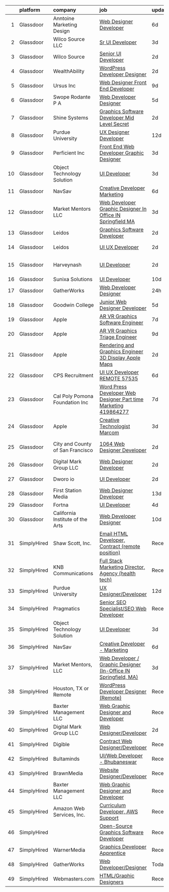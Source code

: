 

|    | platform    | company                          | job                                                                                                                                                                                                                                                                                                                                                                                                                                                                                                                                                                                                                                                                                                                                                                                                                                                                                                                                                                                                                                                                                                                                                                                                                                                                                                                                                                                                             | update_time   | location          |
|---:|:------------|:---------------------------------|:----------------------------------------------------------------------------------------------------------------------------------------------------------------------------------------------------------------------------------------------------------------------------------------------------------------------------------------------------------------------------------------------------------------------------------------------------------------------------------------------------------------------------------------------------------------------------------------------------------------------------------------------------------------------------------------------------------------------------------------------------------------------------------------------------------------------------------------------------------------------------------------------------------------------------------------------------------------------------------------------------------------------------------------------------------------------------------------------------------------------------------------------------------------------------------------------------------------------------------------------------------------------------------------------------------------------------------------------------------------------------------------------------------------|:--------------|:------------------|
|  1 | Glassdoor   | Anntoine Marketing   Design      | [Web Designer Developer](https://www.glassdoor.com/partner/jobListing.htm?pos=129&ao=1136043&s=58&guid=000001830c80fa658a6c21dbe4830a5f&src=GD_JOB_AD&t=SR&vt=w&ea=1&cs=1_ebd26479&cb=1662362123168&jobListingId=1008101020512&jrtk=3-0-1gc681uksim9g801-1gc681ulgj4j0801-a34efc0f5a2faea9-)                                                                                                                                                                                                                                                                                                                                                                                                                                                                                                                                                                                                                                                                                                                                                                                                                                                                                                                                                                                                                                                                                                                    | 6d            | Hammond, LA       |
|  2 | Glassdoor   | Wilco Source  LLC                | [Sr UI Developer](https://www.glassdoor.com/partner/jobListing.htm?pos=120&ao=1136043&s=58&guid=000001830c80fa658a6c21dbe4830a5f&src=GD_JOB_AD&t=SR&vt=w&ea=1&cs=1_48506926&cb=1662362123166&jobListingId=1008110499500&jrtk=3-0-1gc681uksim9g801-1gc681ulgj4j0801-802fa49ffd51ecc9-)                                                                                                                                                                                                                                                                                                                                                                                                                                                                                                                                                                                                                                                                                                                                                                                                                                                                                                                                                                                                                                                                                                                           | 3d            | Newark, CA        |
|  3 | Glassdoor   | Wilco Source                     | [Senior UI Developer](https://www.glassdoor.com/partner/jobListing.htm?pos=130&ao=1136043&s=58&guid=000001830c80fa658a6c21dbe4830a5f&src=GD_JOB_AD&t=SR&vt=w&ea=1&cs=1_8d088477&cb=1662362123168&jobListingId=1008114020566&jrtk=3-0-1gc681uksim9g801-1gc681ulgj4j0801-c70407e1cd8c0a1b-)                                                                                                                                                                                                                                                                                                                                                                                                                                                                                                                                                                                                                                                                                                                                                                                                                                                                                                                                                                                                                                                                                                                       | 2d            | Newark, CA        |
|  4 | Glassdoor   | WealthAbility                    | [WordPress Developer   Designer](https://www.glassdoor.com/partner/jobListing.htm?pos=127&ao=1136043&s=58&guid=000001830c80fa658a6c21dbe4830a5f&src=GD_JOB_AD&t=SR&vt=w&ea=1&cs=1_60db4540&cb=1662362123166&jobListingId=1008114828541&jrtk=3-0-1gc681uksim9g801-1gc681ulgj4j0801-884eac3cb525320d-)                                                                                                                                                                                                                                                                                                                                                                                                                                                                                                                                                                                                                                                                                                                                                                                                                                                                                                                                                                                                                                                                                                            | 2d            | Tempe, AZ         |
|  5 | Glassdoor   | Ursus  Inc                       | [Web Designer   Front End Developer](https://www.glassdoor.com/partner/jobListing.htm?pos=108&ao=1110586&s=58&guid=000001830c80fa658a6c21dbe4830a5f&src=GD_JOB_AD&t=SR&vt=w&ea=1&cs=1_58d6e274&cb=1662362123165&jobListingId=1008097361956&cpc=3BA4CE39D5B5DEF5&jrtk=3-0-1gc681uksim9g801-1gc681ulgj4j0801-0ea09b14e2348c5f--6NYlbfkN0CT8vBT9H5mqECx2dfLV_FONLPDKpIRssxVwtj05Tmm4rA5I0VNOPdM1oYsK66ov5pqYS3gXk2ozh0lVEZwzGOqZs8rlCBef2uQoy630wv6aUBqB1D9vjbSnni5WCVaS2e0KhCWi_8-XMv97hUEg7H9r8pKMO8klnwzDsU9mPVyqE5wVDnTov1Pu_UnRYhnE0_Osqvwl8WORWgB_kOjxQQLPQWG-NWIcptfTftC_xvyt1c40uobZ403OrjOg5_p8zqz3cLzwrnHTjqWeFEhkd7FYyVcjiJCMFkVznphRmtkhKbL2ZU9aWVWUjChbdkFdlAiu4tIvv-tEhlvNaragy1ZQhsvGhOC5anf8D4yfIGDJbK-bmh5xwt1uscED6ao3EPCxdfHKv4RZ6Q3-m_MTe1dE6Nugv26rrW9yIa8ooHEPIgJzYTeC7TeJ6xGxEjr0Q_LC6p6H5q3S5tqAKobaBFAUOLFzaYkqfJx113jx_K_L7UO5aJvSXWUc7V_lzfL33KxfvtXkkrMmW4Dgk5_K2f-6YkL9POwYDOZFhc7M3R1KF6qo8wXbUTky_d3wxdvVrwbrcqXQa3YYQboO13Av_AKJL9yrtyjQ2d2QkbaU1dj5ZPVPVoUP27qpvySMzve1gjMn-LGfu8okF-hXm99q0ltlNziSy2UNfpr3NkS_tCjPiT_fNCZhs7d1ZMT8W2mpz7HrM_txUkgnoHHVbBNuXIQ0L-Lg8k_atDIogZVL17r9DPsuNOHzWNKQ5m2zYtUAPM37rvlNkm4zkD8urilZRBWnvfQXrzoHWaNe9mAX_ml8d8LgLGjfsHdOsX832xlebX_LHriozWJdhrOyuTT8cZGQV04xKY62aoebfepZc5r89GgQzcdhQnph0ex-ymk5U4R7Vb8rTqYgxVl88AZZVgJN-6VA-AaVOFdX52n5UdpqTIJrpgA-tKpYy6leoEkvNUCWPlAzBJ8YNM4FAu5Xb_OpW9wB-_aK2I0E0DAIPzmPIvGNgN0E7EV)                   | 9d            | Brisbane, CA      |
|  6 | Glassdoor   | Swope  Rodante P A               | [Web Developer Designer](https://www.glassdoor.com/partner/jobListing.htm?pos=123&ao=1136043&s=58&guid=000001830c80fa658a6c21dbe4830a5f&src=GD_JOB_AD&t=SR&vt=w&ea=1&cs=1_d2b25d72&cb=1662362123166&jobListingId=1008103901001&jrtk=3-0-1gc681uksim9g801-1gc681ulgj4j0801-10de664c6e2df13b-)                                                                                                                                                                                                                                                                                                                                                                                                                                                                                                                                                                                                                                                                                                                                                                                                                                                                                                                                                                                                                                                                                                                    | 5d            | Tampa, FL         |
|  7 | Glassdoor   | Shine Systems                    | [Graphics Software Developer  Mid Level   Secret ](https://www.glassdoor.com/partner/jobListing.htm?pos=122&ao=1136043&s=58&guid=000001830c80fa658a6c21dbe4830a5f&src=GD_JOB_AD&t=SR&vt=w&cs=1_70a88039&cb=1662362123166&jobListingId=1008114863929&jrtk=3-0-1gc681uksim9g801-1gc681ulgj4j0801-f353985a7a3b22af-)                                                                                                                                                                                                                                                                                                                                                                                                                                                                                                                                                                                                                                                                                                                                                                                                                                                                                                                                                                                                                                                                                               | 2d            | Bethesda, MD      |
|  8 | Glassdoor   | Purdue University                | [UX Designer Developer](https://www.glassdoor.com/partner/jobListing.htm?pos=118&ao=1136043&s=58&guid=000001830c80fa658a6c21dbe4830a5f&src=GD_JOB_AD&t=SR&vt=w&ea=1&cs=1_6328fefe&cb=1662362123165&jobListingId=1008088691267&jrtk=3-0-1gc681uksim9g801-1gc681ulgj4j0801-684e4c4a2876fc9b-)                                                                                                                                                                                                                                                                                                                                                                                                                                                                                                                                                                                                                                                                                                                                                                                                                                                                                                                                                                                                                                                                                                                     | 12d           | Remote            |
|  9 | Glassdoor   | Perficient  Inc                  | [Front End Web Developer Graphic Designer](https://www.glassdoor.com/partner/jobListing.htm?pos=110&ao=1136043&s=58&guid=000001830c80fa658a6c21dbe4830a5f&src=GD_JOB_AD&t=SR&vt=w&cs=1_0d4930d4&cb=1662362123164&jobListingId=1008109861772&jrtk=3-0-1gc681uksim9g801-1gc681ulgj4j0801-44aef0c6333c1e32-)                                                                                                                                                                                                                                                                                                                                                                                                                                                                                                                                                                                                                                                                                                                                                                                                                                                                                                                                                                                                                                                                                                       | 3d            | Saint Louis, MO   |
| 10 | Glassdoor   | Object Technology Solution       | [UI Developer](https://www.glassdoor.com/partner/jobListing.htm?pos=109&ao=1136043&s=58&guid=000001830c80fa658a6c21dbe4830a5f&src=GD_JOB_AD&t=SR&vt=w&cs=1_74d76623&cb=1662362123164&jobListingId=1008112764613&jrtk=3-0-1gc681uksim9g801-1gc681ulgj4j0801-dd204f09d5632003-)                                                                                                                                                                                                                                                                                                                                                                                                                                                                                                                                                                                                                                                                                                                                                                                                                                                                                                                                                                                                                                                                                                                                   | 3d            | Remote            |
| 11 | Glassdoor   | NavSav                           | [Creative Developer   Marketing](https://www.glassdoor.com/partner/jobListing.htm?pos=104&ao=1110586&s=58&guid=000001830c80fa658a6c21dbe4830a5f&src=GD_JOB_AD&t=SR&vt=w&ea=1&cs=1_9b9ea556&cb=1662362123164&jobListingId=1008101583321&cpc=39A4E8CE329AB187&jrtk=3-0-1gc681uksim9g801-1gc681ulgj4j0801-3ef4b27837961961--6NYlbfkN0BvAdlA35CjkOTzb4w1kkSC-vTwJamGQa4qaPCWn-0njweHi_B-CtuKQhiA94M5OE-XjNhf22KnVp00kgckhjWxzGyV97h7v8x36p5wKdZlOjwGZGaqaaH8DYNMeM34HY9t9Z5J26lOJ85UEHLGvZFDJOe_8KgJLhnklUUMm79Fgw-wQMJzYni-FeIqV5Svyi_1ZjE_mxETfR2qp4i-PiUDiAz8y9BFsxOfX0BmecMnmGFBamzhbjmqf2dPmw1l79Q2jskoL_2S0v1vj9ya7N4qQKc8n0FZM0gjbgm1_Nc2jRO4SLVQZ-H37Lpp1ZAkPSTTaD8VzJEEcSb0xikNw61fVOzuw-0aze2igUbd-dZMvTvLDqXVcDKVcwSN3De7xSOjp5hNTKNv1AY1lU7C6Vq3m0iSYu4ONwOpd4Vpy2ZcRCvXNnC8P1Qxm5Iewwj7XNEfa9VzqbZv3uC56-fUfqfXwFAWu5eYJ0xko8VZh00aorwKycDgFZj6Bj5yOXWI57b5fFdtdvcMJ3ri04mLf6UlFrP6RGRrns5nrB6rdFwVMFv-TfC8w4rCHpQVyHoY_BH0aDKDPQDVOrlc1CYqEz8b)                                                                                                                                                                                                                                                                                                                                                                                                                                                       | 6d            | Beaumont, TX      |
| 12 | Glassdoor   | Market Mentors  LLC              | [Web Developer   Graphic Designer  In Office IN Springfield  MA ](https://www.glassdoor.com/partner/jobListing.htm?pos=101&ao=1110586&s=58&guid=000001830c80fa658a6c21dbe4830a5f&src=GD_JOB_AD&t=SR&vt=w&ea=1&cs=1_5d295793&cb=1662362123164&jobListingId=1008111271323&cpc=C3895B302F20F0C8&jrtk=3-0-1gc681uksim9g801-1gc681ulgj4j0801-971de25c7259ef8b--6NYlbfkN0DrgQq5ECBajiuqohNCSf6c7_2Cek-sBUhiO2bmmkiCIcpzLyXLzEAoKP3P9Bva9-zUgAU6dCxffsMNVoKZUbiRB3Ovdl0h9ea5amWQkaxfoiRDPvu7vvBPFtBCBbXoTpO0YVWCRAym8I0hk1kRXTvCk5pv60f4DZY_HfLzxtzevPO9xQ7iAlJBHt3t5YEE5GW250vnj63XCRxmKvHI2nXtXKCBUR5cxz3pDuV1oPNZ8mxMh__OFaYb3ZUlonhZz4nnEaF2GhOPD0PJ82-XgXFVdtVxf5DZc31kbMQbQazOFal1tvHZ5XJai2bjNpx03Y2uGhHjGKrk5YO692bajzMymJtyThwJagNauHsYYjDFuAI-XKNy-vwD3a2LE5w02Ciix_YxMWHZBgRK3_k2NcCmVE04hQGD1e9XKaWUX7K00zwVRHilEtdX0Wwg3gNONMtm3wmqudKyPVXKNt472XKSM6Z6IzH5CCwUIPj1f2CITYFaSrh8lhG9ZNmE-y9xW_VWAaZ4b-qfSw%3D%3D)                                                                                                                                                                                                                                                                                                                                                                                                                                                                                          | 3d            | Springfield, MA   |
| 13 | Glassdoor   | Leidos                           | [Graphics Software Developer](https://www.glassdoor.com/partner/jobListing.htm?pos=125&ao=1136043&s=58&guid=000001830c80fa658a6c21dbe4830a5f&src=GD_JOB_AD&t=SR&vt=w&cs=1_3fd3a74d&cb=1662362123166&jobListingId=1008114289839&jrtk=3-0-1gc681uksim9g801-1gc681ulgj4j0801-fd44269f5a706451-)                                                                                                                                                                                                                                                                                                                                                                                                                                                                                                                                                                                                                                                                                                                                                                                                                                                                                                                                                                                                                                                                                                                    | 2d            | Bethesda, MD      |
| 14 | Glassdoor   | Leidos                           | [UI UX Developer](https://www.glassdoor.com/partner/jobListing.htm?pos=126&ao=1136043&s=58&guid=000001830c80fa658a6c21dbe4830a5f&src=GD_JOB_AD&t=SR&vt=w&cs=1_5f56985a&cb=1662362123166&jobListingId=1008114254971&jrtk=3-0-1gc681uksim9g801-1gc681ulgj4j0801-c312415affd3786b-)                                                                                                                                                                                                                                                                                                                                                                                                                                                                                                                                                                                                                                                                                                                                                                                                                                                                                                                                                                                                                                                                                                                                | 2d            | Alexandria, VA    |
| 15 | Glassdoor   | Harveynash                       | [UI Developer](https://www.glassdoor.com/partner/jobListing.htm?pos=121&ao=1136043&s=58&guid=000001830c80fa658a6c21dbe4830a5f&src=GD_JOB_AD&t=SR&vt=w&ea=1&cs=1_b002a9f1&cb=1662362123166&jobListingId=1008114677538&jrtk=3-0-1gc681uksim9g801-1gc681ulgj4j0801-e2c9ff87e93c384f-)                                                                                                                                                                                                                                                                                                                                                                                                                                                                                                                                                                                                                                                                                                                                                                                                                                                                                                                                                                                                                                                                                                                              | 2d            | San Francisco, CA |
| 16 | Glassdoor   | Sunixa Solutions                 | [UI Developer](https://www.glassdoor.com/partner/jobListing.htm?pos=113&ao=1136043&s=58&guid=000001830c80fa658a6c21dbe4830a5f&src=GD_JOB_AD&t=SR&vt=w&ea=1&cs=1_872f53d0&cb=1662362123165&jobListingId=1008093911276&jrtk=3-0-1gc681uksim9g801-1gc681ulgj4j0801-c12d46be60d48c3b-)                                                                                                                                                                                                                                                                                                                                                                                                                                                                                                                                                                                                                                                                                                                                                                                                                                                                                                                                                                                                                                                                                                                              | 10d           | Remote            |
| 17 | Glassdoor   | GatherWorks                      | [Web Developer Designer](https://www.glassdoor.com/partner/jobListing.htm?pos=114&ao=1136043&s=58&guid=000001830c80fa658a6c21dbe4830a5f&src=GD_JOB_AD&t=SR&vt=w&cs=1_e1589c07&cb=1662362123165&jobListingId=1008117642024&jrtk=3-0-1gc681uksim9g801-1gc681ulgj4j0801-8b844ec116211567-)                                                                                                                                                                                                                                                                                                                                                                                                                                                                                                                                                                                                                                                                                                                                                                                                                                                                                                                                                                                                                                                                                                                         | 24h           | Amherst, MA       |
| 18 | Glassdoor   | Goodwin College                  | [Junior Web Designer Developer](https://www.glassdoor.com/partner/jobListing.htm?pos=112&ao=1136043&s=58&guid=000001830c80fa658a6c21dbe4830a5f&src=GD_JOB_AD&t=SR&vt=w&cs=1_5e96101e&cb=1662362123165&jobListingId=1008104280295&jrtk=3-0-1gc681uksim9g801-1gc681ulgj4j0801-52d292b410d12378-)                                                                                                                                                                                                                                                                                                                                                                                                                                                                                                                                                                                                                                                                                                                                                                                                                                                                                                                                                                                                                                                                                                                  | 5d            | East Hartford, CT |
| 19 | Glassdoor   | Apple                            | [AR VR Graphics Software Engineer](https://www.glassdoor.com/partner/jobListing.htm?pos=105&ao=1110586&s=58&guid=000001830c80fa658a6c21dbe4830a5f&src=GD_JOB_AD&t=SR&vt=w&cs=1_6f5fa506&cb=1662362123164&jobListingId=1008098776181&cpc=FB7E4A1762AE5BEC&jrtk=3-0-1gc681uksim9g801-1gc681ulgj4j0801-9d0fe7903ee514c7--6NYlbfkN0BvKrLyj5gPmtZO9T8euul8TCxuuKNOtzRJOomxnwSEodTz2Bc-sPZl1dBMH13w-jNyHP0Om-VrHe3-IIJ1BQ7Wd1MMnjsJnjayyk_knJ5FNSt9KNU49nn3QjFo0jeMEWDGQ_UiWDbZGaqymDD-Sh3TvXRaf3wYxYRyXDd7d6LbuEYvqhXXL8AiuaAYC0Zeg8V9J3VFdnmTTBHCGgvGZ7TN7u4d0LH90GBoJE9asxr44tPjZwUbuPJkXNAc-xCWCvsOERD-3Vqnz2FoaiaU4InAeAnnAoYvOemABI8fBU2ofqyg_hivMmIg2yiZ2Moq7uqwczC4AlRs_Oed3m2HjKfAdqet6xge-PRUA4E8_IT2mwwLDibqy_WDK5lybK8LMva6Sdm39rLDG9l2Me7AO8WJE4B8e4BjpwFPclwznpDM3fW-WbcE_AtCuIa7ENIPDuuBlpdzmMGRRd0VeE8oYLe0I_BhYtS6X03qqW3cJMCshC22e7F7or94GJ2ja75wX82DymGdvFNTXnYSv7atRM4aqA2CNTInIsFa-iEcRosJZ90LIrjoOy6r4aQnpJzwkbYuxM6ho6LcdlJ0Vqqhp50P_Hrp2-2_9cSHo51AHa6c0Ta7wqJ98H6LrFVG7XJH2m2xpkiwfLzkXqxFo4KgxvwCJ6p9xjmWtWQhTqp97dbCuLiXnuhyUN2NhY83XQbYcssWYwmanXsMW6SR_x69Nv6MfN2YLMYbvtpEE3mtM6W5yrclfF9vWh3zeeUL-bio0O3hSKUnc-3z_7xoPsOVPK_V09-O8HRrsUDWzOzk59fIVIpx0uNpnZEWIVLv13aTIohT3vKOTVyLbElwYopx6l4_AtEKBk3nekBug-KS9tx_ldpo3MOhHqufMBo3cHYvemJZc9Ol1T2rr6VYGRRgCpXlFiHspt2hCqRQ-nIDJbApBCkL3A1mLa-c9dm8oClUwVvlIjw5j6nRh9OevDuZr97j2MorB2PgoTQ%3D)                                            | 7d            | Seattle, WA       |
| 20 | Glassdoor   | Apple                            | [AR VR Graphics Triage Engineer](https://www.glassdoor.com/partner/jobListing.htm?pos=106&ao=1110586&s=58&guid=000001830c80fa658a6c21dbe4830a5f&src=GD_JOB_AD&t=SR&vt=w&cs=1_d122627b&cb=1662362123164&jobListingId=1008095786819&cpc=AC285F3A3ECA6BB0&jrtk=3-0-1gc681uksim9g801-1gc681ulgj4j0801-ffd5bcde520c0c76--6NYlbfkN0BvKrLyj5gPmtZO9T8euul8TCxuuKNOtzRJOomxnwSEodTz2Bc-sPZlt2Zgji_QUXHcvWm4KQZi88t2WJz7atukZs_osbGvFgAUPso_IsGV3Pe4-U2gjNa-3mGNssoSjnmoQjBL9uoJ6bPnbf_c8VEXBgdGaaOOHwEQIsFS1kUdwaUwZkxINUQGa9uSBff-b_gluAAIAls2a29LpaEoLJpZ8pdVA3W5_9doJ5yQAs46g1MJKzOlKDTQiWIgCfheHvROCXpF93yHVg9wlNZYtqkRBZFU5NQa7xtdDq77T8Q2DWoiivRqIxwf5mA-qKr1-jOqC3tXarJOQhm5kBGCY7ovGUNXrOdguSQ1pAh6eR_FxO_VxTVG1zDjQisOL6JDh5tMIZKaE_JwnbxReOonCkAhHK-IbBq238C1SPxtDh_77Bn7w5_4UYNx0FiQqAax8OsDiPgbIkhNKL6xcIF9mqrBPHsg5iWviX9suWybo3qFBk1uAN8GB3qsU9hjcAW5LVy6iT-W3eIxeUTJeciv0BUY-MVKOVZj6GEzDYO4btFkVF5e8pd3t6AzQ4r93k1W6tDexgUlde9Vrha8VrcR9n8z4VUEmieEGzwsgJq3UlQKuO8iDW7LVu1L8IxQmlHRxk52PoNhy1qRBdcwWgfnTMaKHib5ZelN5q-xB0YAuMjAagxbIwr_HlfRDHxkBMe6szAcMUVI20NzmMlgJqzDjmccVz--bP52JTEc46j4FFh_amaL7jybMdv_QGha7NQ-hZdDii4M4-QaiDJ2qCyLoKGomvs5yIwA3Xg6k1gO5vyzghgPmdo7c-aR_VeL9fpATa2-CWxLmwoBuP8QTVTAdfvjxzYozxRJuZfJfANwA_SReEjP-cN6FxmExPK0L2-XjZyOA2kVpxMe8b_Bt1p0QJ9WiyZ7SGC9vLeli6uSoINSwAYsWvNzLOCkq0JzmEFR_d3HKM2PjBHsib7DAJYSkdDU)                                                            | 9d            | Cupertino, CA     |
| 21 | Glassdoor   | Apple                            | [Rendering and Graphics Engineer   3D Display   Apple Maps](https://www.glassdoor.com/partner/jobListing.htm?pos=107&ao=1110586&s=58&guid=000001830c80fa658a6c21dbe4830a5f&src=GD_JOB_AD&t=SR&vt=w&cs=1_4cf789f8&cb=1662362123164&jobListingId=1008115118695&cpc=2CAED5C921A5F994&jrtk=3-0-1gc681uksim9g801-1gc681ulgj4j0801-67ce25cf34ad9846--6NYlbfkN0BvKrLyj5gPmtZO9T8euul8TCxuuKNOtzRJOomxnwSEodTz2Bc-sPZlt2Zgji_QUXEnKj_T1Ut9FIFiKfM_lcs3PA9YMmt1GIIVfAyhKNGUPi1LVhtL59Y84IK3ZJ2UcsS2jkAW1AgJAovjXFj1aQAblWB5puC-3LxR5e54A2ZZR3IhIpvQiOK6pwuMkl4WQecXgV8dXJdlzG5AIzW17FutdYyh7D_Z0OFIuVviaQogUigQuN2cTjaC-2hy_KLsLQmr7IrqazmLoqar3NYqon2TBVsf0fZ1QzrQKCGBZmD3Xta49YTEXNxIHjQ-rQUxa0JvceXxIo81De83CtUstENxENUjV4FaFIskQkePxOpUONIvsDCim91h8yY_rmbg00vI2CJ4TXQS9hYTmxodeHrtRHMJ62Hv0bZ_XwR-kBkuIrhrXUlfPA5Bt9Y-rkIJvEMN8fTml-2rD-vdJ-EC0dtQfiYD2-mZProng-SJ3EZwmpG9p67bm1J89EB4s-41heLLxSFdJYZZY0EJrSMi5G4Vi3jm6QwSxEYEbNHKaN7eGxNU9BXu-AESws4vutcEfjrxffZ2zTU6TJqUeAYmQHW4YQ6FnnDISr3g2F3-FKfhffutyE26onP6PNR4C0MW7Xu4ezu0wwTihpXOK3oy_O7ocbi4XxXNXfZbKC756cDd32jZT4VHip6MdbcqFcx57RKfvRHSqJB_bIAioJTBayq5-TMl-xx5wYA3X4hUiC5BAAJtfqget-jSOrtlyfkZAASjxTOQCwpGcHIKgG2z9iVRKoC4Jv5_ir9IIqgMlaAp99qP7fEmPpgvhO9wrciLhtpGmwjtYdnzqk_io1u1J-s5M-64-e-LiQKWlGmOpPGKPW-1GkCZoHLDEkVpmv7h8WGOdkxTFNYv3cxJwlV4MGYhGLlp-mbVlRrMPWpq8uRXtxL1Hka3si81RMVSLxmVcRsReB3ducTzTHGMp0PdVqEG8QJBl7QQil0y29r1uMU2AC2Jbix2yDke) | 2d            | Cupertino, CA     |
| 22 | Glassdoor   | CPS Recruitment                  | [UI   UX Developer REMOTE   57535](https://www.glassdoor.com/partner/jobListing.htm?pos=103&ao=1110586&s=58&guid=000001830c80fa658a6c21dbe4830a5f&src=GD_JOB_AD&t=SR&vt=w&ea=1&cs=1_2fac2a80&cb=1662362123164&jobListingId=1008101570635&cpc=39721386339D0809&jrtk=3-0-1gc681uksim9g801-1gc681ulgj4j0801-01ffb576e5c5bd95--6NYlbfkN0DgoHcTH3ZibdXDbE1VvvRa3XowIWs6m5qI-FjqauRle3m8kONFkUSrxT8FSUKqy7UuSwcgAQ-qkHLdceLQEfzk02YlSVwTq4RVzanUacZZQP9LGelOizyao1UJ6tCCpK5S9yLDBGeAjhshIhXNcq5zna_AleGRj1LJWwOnxP5y8GCaBrsLEszhTfpdcZUcU5WXNt00UJeQ8ngrsdplZfgJM1ISDQgrCHboJ7_m3LOZRTOMXqG93e2871dicpOGL03HqBayFn8L2MDrsVtOgri7I2GIN-mj0fxUB6fSI6ZbgP-OFWEFfdoCY2ucN_nvKvX-XK9p6qiyrGeBVOZ_8ebjLOPkZBc5TYfAwvh4AwsXA9W3NeBlwFM47Jsy8BdiFxNWpmwXIm8HdqJ6kzFArku3wxGMTkAreCdJqlY92h-YhHjTPUPWUf1EhpmWGRE__IQqFcCy0BZhAOjSld3bjDSOQRmL06HvFjsn24LSDgjycQ%3D%3D)                                                                                                                                                                                                                                                                                                                                                                                                                                                                                                                                                         | 6d            | Syracuse, NY      |
| 23 | Glassdoor   | Cal Poly Pomona Foundation  Inc  | [Word Press Developer Web Designer  Part time    Marketing  419864277](https://www.glassdoor.com/partner/jobListing.htm?pos=119&ao=1136043&s=58&guid=000001830c80fa658a6c21dbe4830a5f&src=GD_JOB_AD&t=SR&vt=w&cs=1_217675d6&cb=1662362123165&jobListingId=1008098792215&jrtk=3-0-1gc681uksim9g801-1gc681ulgj4j0801-a9c1c24fb1f6e50d-)                                                                                                                                                                                                                                                                                                                                                                                                                                                                                                                                                                                                                                                                                                                                                                                                                                                                                                                                                                                                                                                                           | 7d            | Pomona, CA        |
| 24 | Glassdoor   | Apple                            | [Creative Technologist  Marcom](https://www.glassdoor.com/partner/jobListing.htm?pos=116&ao=1136043&s=58&guid=000001830c80fa658a6c21dbe4830a5f&src=GD_JOB_AD&t=SR&vt=w&cs=1_92c3dd14&cb=1662362123165&jobListingId=1008111206952&jrtk=3-0-1gc681uksim9g801-1gc681ulgj4j0801-44ee546d4a615340-)                                                                                                                                                                                                                                                                                                                                                                                                                                                                                                                                                                                                                                                                                                                                                                                                                                                                                                                                                                                                                                                                                                                  | 3d            | Cupertino, CA     |
| 25 | Glassdoor   | City and County of San Francisco | [1064   Web Designer   Developer](https://www.glassdoor.com/partner/jobListing.htm?pos=128&ao=1136043&s=58&guid=000001830c80fa658a6c21dbe4830a5f&src=GD_JOB_AD&t=SR&vt=w&cs=1_85126981&cb=1662362123166&jobListingId=1008115173004&jrtk=3-0-1gc681uksim9g801-1gc681ulgj4j0801-74e7778822469909-)                                                                                                                                                                                                                                                                                                                                                                                                                                                                                                                                                                                                                                                                                                                                                                                                                                                                                                                                                                                                                                                                                                                | 2d            | San Francisco, CA |
| 26 | Glassdoor   | Digital Mark Group LLC           | [Web Designer Developer](https://www.glassdoor.com/partner/jobListing.htm?pos=102&ao=1110586&s=58&guid=000001830c80fa658a6c21dbe4830a5f&src=GD_JOB_AD&t=SR&vt=w&ea=1&cs=1_50ef3590&cb=1662362123164&jobListingId=1008114370558&cpc=BA15C3E50D27FFE8&jrtk=3-0-1gc681uksim9g801-1gc681ulgj4j0801-6828cf6de63f7dc1--6NYlbfkN0ANkou4taVk2XZZ848dRfo5kKh06_3FAnany_4ItHTq-u6JcicZqWFbHbAxD0ssval1uFKr5hjroKk-voQEJfLVfjOS1uxmnHK5o9zB5WB_W38-GmKH85zuUArPfKNnqi5EucZBCpaZUSBgLt-J-gcdNl8sDK17kpXmpyKs7WEpLczd0bRzTN8gOeg1b1Lqt5XX-AybvayZ69d6ufS661z2oSZuTd8gsJyqehUGZsdqySdjLHZcFFFImPVoiQU0-8WXwWx4Th4DDn-DUYYmPDWj2bY7BF9-V2NAPrdd6-yUuiMls1GFrGOAJpON-x5l02szcglntkAGqn8sgJtLGQ4j2-03cdSGC-9hxpVn35C9OL7cReyOPrKvyllz75vwlunW_XtBqqgLFbNFsCVsiSIr7lEPThr1jJWEPzcBDi0X1maAltm8WbDhFz2VGMGXDY1wuOhb2B9WA_taGDIYXurHozTwGWwfnRBIePwaghdBjUU9NWghUnU37xMg8APxw4U%3D)                                                                                                                                                                                                                                                                                                                                                                                                                                                                                                                                                 | 2d            | Beaverton, OR     |
| 27 | Glassdoor   | Dworo io                         | [UI Developer](https://www.glassdoor.com/partner/jobListing.htm?pos=111&ao=1136043&s=58&guid=000001830c80fa658a6c21dbe4830a5f&src=GD_JOB_AD&t=SR&vt=w&ea=1&cs=1_b93c0dd1&cb=1662362123165&jobListingId=1008114664546&jrtk=3-0-1gc681uksim9g801-1gc681ulgj4j0801-05639cd3f89ce954-)                                                                                                                                                                                                                                                                                                                                                                                                                                                                                                                                                                                                                                                                                                                                                                                                                                                                                                                                                                                                                                                                                                                              | 2d            | San Jose, CA      |
| 28 | Glassdoor   | First Station Media              | [Web Designer   Developer](https://www.glassdoor.com/partner/jobListing.htm?pos=117&ao=1136043&s=58&guid=000001830c80fa658a6c21dbe4830a5f&src=GD_JOB_AD&t=SR&vt=w&ea=1&cs=1_18e89111&cb=1662362123165&jobListingId=1008085788316&jrtk=3-0-1gc681uksim9g801-1gc681ulgj4j0801-56e2818a0edd9ec5-)                                                                                                                                                                                                                                                                                                                                                                                                                                                                                                                                                                                                                                                                                                                                                                                                                                                                                                                                                                                                                                                                                                                  | 13d           | Remote            |
| 29 | Glassdoor   | Fortna                           | [UI Developer](https://www.glassdoor.com/partner/jobListing.htm?pos=115&ao=1136043&s=58&guid=000001830c80fa658a6c21dbe4830a5f&src=GD_JOB_AD&t=SR&vt=w&cs=1_014713ad&cb=1662362123165&jobListingId=1008105468151&jrtk=3-0-1gc681uksim9g801-1gc681ulgj4j0801-2fb18d1521d3f6d9-)                                                                                                                                                                                                                                                                                                                                                                                                                                                                                                                                                                                                                                                                                                                                                                                                                                                                                                                                                                                                                                                                                                                                   | 4d            | Remote            |
| 30 | Glassdoor   | California Institute of the Arts | [Web Developer Designer](https://www.glassdoor.com/partner/jobListing.htm?pos=124&ao=1136043&s=58&guid=000001830c80fa658a6c21dbe4830a5f&src=GD_JOB_AD&t=SR&vt=w&cs=1_0233d72f&cb=1662362123166&jobListingId=1008094568158&jrtk=3-0-1gc681uksim9g801-1gc681ulgj4j0801-e52ef2d36ca00a2a-)                                                                                                                                                                                                                                                                                                                                                                                                                                                                                                                                                                                                                                                                                                                                                                                                                                                                                                                                                                                                                                                                                                                         | 10d           | Valencia, CA      |
| 31 | SimplyHired | Shaw Scott, Inc.                 | [Email HTML Developer, Contract (remote position)](https://www.simplyhired.com/job/lp97AwzllwqjS1oXYQVdk_sx_ANbNmrf_26-hefBENEAnwkJ6YFw_Q?q=graphic+developer)                                                                                                                                                                                                                                                                                                                                                                                                                                                                                                                                                                                                                                                                                                                                                                                                                                                                                                                                                                                                                                                                                                                                                                                                                                                  | Recently      | Seattle, WA       |
| 32 | SimplyHired | KNB Communications               | [Full Stack Marketing Director, Agency (health tech)](https://www.simplyhired.com/job/Lywdgqr3NqjkI7Mx_xCKsQjK9_HT9gJaCQnNvHzYPtceGTs5vsDwYw?q=graphic+developer)                                                                                                                                                                                                                                                                                                                                                                                                                                                                                                                                                                                                                                                                                                                                                                                                                                                                                                                                                                                                                                                                                                                                                                                                                                               | Recently      | Remote            |
| 33 | SimplyHired | Purdue University                | [UX Designer/Developer](https://www.simplyhired.com/job/dUxEBWVO4eY2-lVFgLBBmlWu0LKhxG17m_xYDrdv3cIF7ASAuVPspg?q=graphic+developer)                                                                                                                                                                                                                                                                                                                                                                                                                                                                                                                                                                                                                                                                                                                                                                                                                                                                                                                                                                                                                                                                                                                                                                                                                                                                             | 12d           | Remote            |
| 34 | SimplyHired | Pragmatics                       | [Senior SEO Specialist/SEO Web Developer](https://www.simplyhired.com/job/YThmy1pqQZWCN6NpVm6jm_YsyMddiBHbrB2fuFAy04LBN_GxOXbL2A?q=graphic+developer)                                                                                                                                                                                                                                                                                                                                                                                                                                                                                                                                                                                                                                                                                                                                                                                                                                                                                                                                                                                                                                                                                                                                                                                                                                                           | Recently      | Washington, DC    |
| 35 | SimplyHired | Object Technology Solution       | [UI Developer](https://www.simplyhired.com/job/6P8IVIvvjumRPZQySlkyamH00E0aYHiSgI8T4vX76iufIX6T0JbWdQ?q=graphic+developer)                                                                                                                                                                                                                                                                                                                                                                                                                                                                                                                                                                                                                                                                                                                                                                                                                                                                                                                                                                                                                                                                                                                                                                                                                                                                                      | 3d            | Remote            |
| 36 | SimplyHired | NavSav                           | [Creative Developer - Marketing](https://www.simplyhired.com/job/aftiHndoYiEJfgbCsFqF7A8NEK8VV4GcBTYPjqlqaWYFK-vD-8z1cQ?q=graphic+developer)                                                                                                                                                                                                                                                                                                                                                                                                                                                                                                                                                                                                                                                                                                                                                                                                                                                                                                                                                                                                                                                                                                                                                                                                                                                                    | 6d            | Beaumont, TX      |
| 37 | SimplyHired | Market Mentors, LLC              | [Web Developer / Graphic Designer (In-Office IN Springfield, MA)](https://www.simplyhired.com/job/AAmzSRc2gvhCwsUkgB1M2F2YeaLLepAmGf4YDI6M9RGjKvKat4p4Rw?q=graphic+developer)                                                                                                                                                                                                                                                                                                                                                                                                                                                                                                                                                                                                                                                                                                                                                                                                                                                                                                                                                                                                                                                                                                                                                                                                                                   | 3d            | Hartford, CT      |
| 38 | SimplyHired | Houston, TX or Remote            | [WordPress Developer Designer (Remote)](https://www.simplyhired.com/job/h5NIRqnG6nzwtBLlFlrT64773r4CAOGZWfW6vATD8Z8CzAc7NchDIg?q=graphic+developer)                                                                                                                                                                                                                                                                                                                                                                                                                                                                                                                                                                                                                                                                                                                                                                                                                                                                                                                                                                                                                                                                                                                                                                                                                                                             | Recently      | The Woodlands, TX |
| 39 | SimplyHired | Baxter Management LLC            | [Web Graphic Designer and Developer](https://www.simplyhired.com/job/OLBZM1dT_aJoxR290t7MaioVBXZe3xqhanlaPARj54mrrF6_0tNS4Q?q=graphic+developer)                                                                                                                                                                                                                                                                                                                                                                                                                                                                                                                                                                                                                                                                                                                                                                                                                                                                                                                                                                                                                                                                                                                                                                                                                                                                | Recently      | Columbia, TN      |
| 40 | SimplyHired | Digital Mark Group LLC           | [Web Designer/Developer](https://www.simplyhired.com/job/0mmgWm2oGstkfnqpIQXCpAHsNLYGeWPGzqTZr4ns37njg0HInNXubw?q=graphic+developer)                                                                                                                                                                                                                                                                                                                                                                                                                                                                                                                                                                                                                                                                                                                                                                                                                                                                                                                                                                                                                                                                                                                                                                                                                                                                            | 2d            | Beaverton, OR     |
| 41 | SimplyHired | Digible                          | [Contract Web Designer/Developer](https://www.simplyhired.com/job/bF2py9lR9BMv4iCJJie43-o65ySHBXHD_ACOkiM693NYK11tVr5apA?q=graphic+developer)                                                                                                                                                                                                                                                                                                                                                                                                                                                                                                                                                                                                                                                                                                                                                                                                                                                                                                                                                                                                                                                                                                                                                                                                                                                                   | Recently      | Denver, CO        |
| 42 | SimplyHired | Bultaminds                       | [UI/Web Developer - Bhubaneswar](https://www.simplyhired.com/job/r5QSj9TuCAfqRo0p0JJ0Zszd3ZWfW_hO4s8QUnFMzJzLHxEfKhYJ0Q?q=graphic+developer)                                                                                                                                                                                                                                                                                                                                                                                                                                                                                                                                                                                                                                                                                                                                                                                                                                                                                                                                                                                                                                                                                                                                                                                                                                                                    | Recently      | Remote            |
| 43 | SimplyHired | BrawnMedia                       | [Website Designer/Developer](https://www.simplyhired.com/job/78BxKl1R6BpfuVu8Kpk-1cxMOjiHDgxQMPxrbQ5J7eWU9PbYxXCHNA?q=graphic+developer)                                                                                                                                                                                                                                                                                                                                                                                                                                                                                                                                                                                                                                                                                                                                                                                                                                                                                                                                                                                                                                                                                                                                                                                                                                                                        | Recently      | Albany, NY        |
| 44 | SimplyHired | Baxter Management LLC            | [Web Graphic Designer and Developer](https://www.simplyhired.com/job/OLBZM1dT_aJoxR290t7MaioVBXZe3xqhanlaPARj54mrrF6_0tNS4Q?q=graphic+developer)                                                                                                                                                                                                                                                                                                                                                                                                                                                                                                                                                                                                                                                                                                                                                                                                                                                                                                                                                                                                                                                                                                                                                                                                                                                                | Recently      | Columbia, TN      |
| 45 | SimplyHired | Amazon Web Services, Inc.        | [Curriculum Developer, AWS Support](https://www.simplyhired.com/job/VJ2mxpB_C3RiZ9WEdGHt_L8L7tDgh2uUlbSQc1Inzt2mb5hjGzhRXQ?q=graphic+developer)                                                                                                                                                                                                                                                                                                                                                                                                                                                                                                                                                                                                                                                                                                                                                                                                                                                                                                                                                                                                                                                                                                                                                                                                                                                                 | Recently      | Remote            |
| 46 | SimplyHired |                                  | [Open-Source Graphics Software Developer](https://www.simplyhired.com/job/-gi_pRSCZ451zrYVHr-hlXI1tD-b-Jzl0cDj7-JK_PPVB9997rBR5A?q=graphic+developer)                                                                                                                                                                                                                                                                                                                                                                                                                                                                                                                                                                                                                                                                                                                                                                                                                                                                                                                                                                                                                                                                                                                                                                                                                                                           | Recently      | Remote            |
| 47 | SimplyHired | WarnerMedia                      | [Graphics Developer Apprentice](https://www.simplyhired.com/job/TIWR2cIJPHyYTLpGtJkGHpgD9pgZuXlGnszqk72nIuXk_6X6yfFdtQ?q=graphic+developer)                                                                                                                                                                                                                                                                                                                                                                                                                                                                                                                                                                                                                                                                                                                                                                                                                                                                                                                                                                                                                                                                                                                                                                                                                                                                     | Recently      | Atlanta, GA       |
| 48 | SimplyHired | GatherWorks                      | [Web Developer/Designer](https://www.simplyhired.com/job/0M1lFgbH0hI1Cmlt8NV9X65zU9wNuQbphtGUPIiasic0r528AZ5vPA?q=graphic+developer)                                                                                                                                                                                                                                                                                                                                                                                                                                                                                                                                                                                                                                                                                                                                                                                                                                                                                                                                                                                                                                                                                                                                                                                                                                                                            | Today         | Amherst, MA       |
| 49 | SimplyHired | Webmasters.com                   | [HTML/Graphic Designers](https://www.simplyhired.com/job/1S2ki1F2e97xk1bn0P3q05lu3BQ0Tpk7KwB7Zii_z8pQmxmAAOWD5g?q=graphic+developer)                                                                                                                                                                                                                                                                                                                                                                                                                                                                                                                                                                                                                                                                                                                                                                                                                                                                                                                                                                                                                                                                                                                                                                                                                                                                            | Recently      | Tampa, FL         |